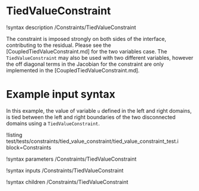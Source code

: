 # TiedValueConstraint

!syntax description /Constraints/TiedValueConstraint

The constraint is imposed strongly on both sides of the interface, contributing to the residual.
Please see the [CoupledTiedValueConstraint.md] for the two variables case.
The `TiedValueConstraint` may also be used with two different variables, however the off diagonal terms
in the Jacobian for the constraint are only implemented in the [CoupledTiedValueConstraint.md].

# Example input syntax

In this example, the value of variable `u` defined in the left and right domains,
is tied between the left and right boundaries of the two disconnected domains using a
`TiedValueConstraint`.

!listing test/tests/constraints/tied_value_constraint/tied_value_constraint_test.i block=Constraints

!syntax parameters /Constraints/TiedValueConstraint

!syntax inputs /Constraints/TiedValueConstraint

!syntax children /Constraints/TiedValueConstraint
